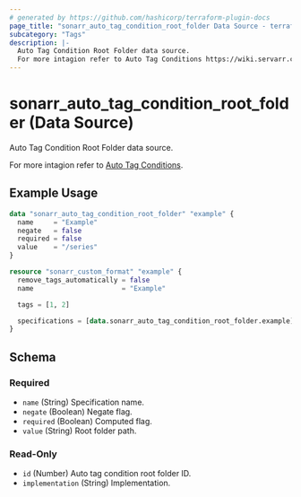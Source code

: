 ```yaml
---
# generated by https://github.com/hashicorp/terraform-plugin-docs
page_title: "sonarr_auto_tag_condition_root_folder Data Source - terraform-provider-sonarr"
subcategory: "Tags"
description: |-
  Auto Tag Condition Root Folder data source.
  For more intagion refer to Auto Tag Conditions https://wiki.servarr.com/sonarr/settings#conditions.
---
```


# sonarr_auto_tag_condition_root_folder (Data Source)

<!-- subcategory:Tags --> Auto Tag Condition Root Folder data source.
For more intagion refer to [Auto Tag Conditions](https://wiki.servarr.com/sonarr/settings#conditions).

## Example Usage

```terraform
data "sonarr_auto_tag_condition_root_folder" "example" {
  name     = "Example"
  negate   = false
  required = false
  value    = "/series"
}

resource "sonarr_custom_format" "example" {
  remove_tags_automatically = false
  name                      = "Example"

  tags = [1, 2]

  specifications = [data.sonarr_auto_tag_condition_root_folder.example]
}
```

<!-- schema generated by tfplugindocs -->
## Schema

### Required

- `name` (String) Specification name.
- `negate` (Boolean) Negate flag.
- `required` (Boolean) Computed flag.
- `value` (String) Root folder path.

### Read-Only

- `id` (Number) Auto tag condition root folder ID.
- `implementation` (String) Implementation.


